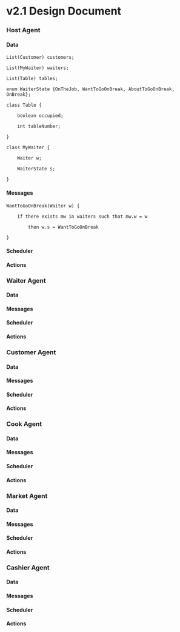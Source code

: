 # v2.1 Design Document

### Host Agent
#### Data
	List(Customer) customers;

	List(MyWaiter) waiters;

	List(Table) tables;

	enum WaiterState {OnTheJob, WantToGoOnBreak, AboutToGoOnBreak, OnBreak};

	class Table {

		boolean occupied;

		int tableNumber;

	}

	class MyWaiter {

		Waiter w;

		WaiterState s;

	}

#### Messages
	WantToGoOnBreak(Waiter w) {

		if there exists mw in waiters such that mw.w = w
		
			then w.s = WantToGoOnBreak

	}


#### Scheduler
#### Actions

### Waiter Agent
#### Data
#### Messages
#### Scheduler
#### Actions

### Customer Agent
#### Data
#### Messages
#### Scheduler
#### Actions

### Cook Agent
#### Data
#### Messages
#### Scheduler
#### Actions

### Market Agent
#### Data
#### Messages
#### Scheduler
#### Actions

### Cashier Agent
#### Data
#### Messages
#### Scheduler
#### Actions